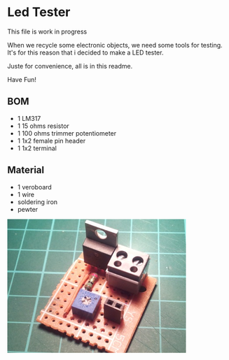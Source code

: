 # Led Tester
This file is work in progress

When we recycle some electronic objects, we need some tools for testing.
It's for this reason that i decided to make a LED tester.

Juste for convenience, all is in this readme.

Have Fun!

## BOM
+ 1 LM317
+ 1 15 ohms resistor
+ 1 100 ohms trimmer potentiometer
+ 1 1x2 female pin header
+ 1 1x2 terminal

## Material
+ 1 veroboard
+ 1 wire
+ soldering iron
+ pewter

![Working](ledtester/ledTester-finish.jpg)
